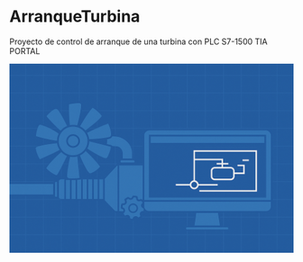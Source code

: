 # ArranqueTurbina
Proyecto de control de arranque de una turbina con PLC S7-1500 TIA PORTAL

![Image Alt](https://github.com/PedroSilva2612/ArranqueTurbina/blob/4a654d88228a0c30dbe715664ffb393c3b4f563c/arranque%20de%20turbina.png)
